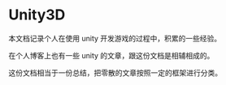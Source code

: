 # Unity3D

本文档记录个人在使用 unity 开发游戏的过程中，积累的一些经验。

在个人博客上也有一些 unity 的文章，跟这份文档是相辅相成的。

这份文档相当于一份总结，把零散的文章按照一定的框架进行分类。